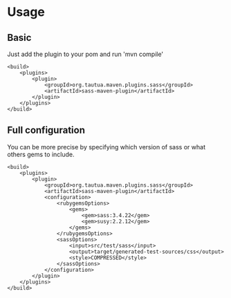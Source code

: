 Usage
=====

Basic
-----
Just add the plugin to your pom and run 'mvn compile'

    <build>
        <plugins>
            <plugin>
                <groupId>org.tautua.maven.plugins.sass</groupId>
                <artifactId>sass-maven-plugin</artifactId>
            </plugin>
        </plugins>
    </build>


Full configuration
------------------
You can be more precise by specifying which version of sass or what others gems to include.

    <build>
        <plugins>
            <plugin>
                <groupId>org.tautua.maven.plugins.sass</groupId>
                <artifactId>sass-maven-plugin</artifactId>
                <configuration>
                    <rubygemsOptions>
                        <gems>
                            <gem>sass:3.4.22</gem>
                            <gem>susy:2.2.12</gem>
                        </gems>
                    </rubygemsOptions>
                    <sassOptions>
                        <input>src/test/sass</input>
                        <output>target/generated-test-sources/css</output>
                        <style>COMPRESSED</style>
                    </sassOptions>
                </configuration>
            </plugin>
        </plugins>
    </build>

